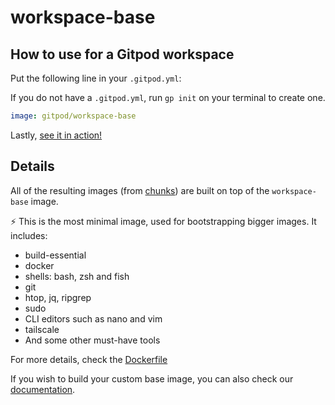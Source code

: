 # workspace-base

## How to use for a Gitpod workspace

Put the following line in your `.gitpod.yml`:

If you do not have a `.gitpod.yml`, run `gp init` on your terminal to create one.

```yaml
image: gitpod/workspace-base
```

Lastly, [see it in action!](https://www.gitpod.io/docs/introduction/learn-gitpod/gitpod-yaml#see-it-in-action)

## Details

All of the resulting images (from [chunks](../chunks)) are built on top of the `workspace-base` image.

⚡️ This is the most minimal image, used for bootstrapping bigger images. It includes:

- build-essential
- docker
- shells: bash, zsh and fish
- git
- htop, jq, ripgrep
- sudo
- CLI editors such as nano and vim
- tailscale
- And some other must-have tools

For more details, check the [Dockerfile](./Dockerfile)

If you wish to build your custom base image, you can also check our [documentation](https://www.gitpod.io/docs/configure/workspaces/workspace-image#custom-base-image).
